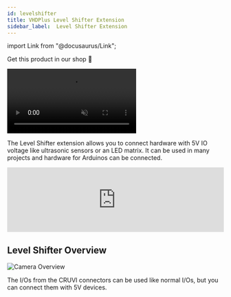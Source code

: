 ```yaml
---
id: levelshifter
title: VHDPlus Level Shifter Extension
sidebar_label:  Level Shifter Extension
---
```


import Link from "@docusaurus/Link";

<Link className="button button--lg shopButton margin-bottom--lg" href="https://shop.vhdplus.com/product/vhdplus-level-shifter-extension/">Get this product in our shop 🛒</Link>

<video muted autoPlay><source src="/img/extensions/levelshifter/Shifter_An.mp4" type="video/mp4"/>Your browser does not support the video tag. You can download the video anyway.</video>

The Level Shifter extension allows you to connect hardware with 5V IO voltage like ultrasonic sensors or an LED matrix. It can be used in many projects and hardware for Arduinos can be connected.

<div class="fluidMedia"><iframe id="ytplayer" type="text/html" width="100%" src="https://www.youtube.com/embed/JDgKACF503Q?autoplay=0&origin=http://vhdplus.com" frameborder="0" allowFullScreen></iframe></div>

## Level Shifter Overview
![Camera Overview](/img/extensions/levelshifter/Top_labled.png)

The I/Os from the CRUVI connectors can be used like normal I/Os, but you can connect them with 5V devices.